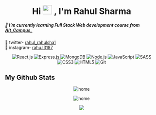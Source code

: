 
<h1 align="center">Hi  <img src="https://raw.githubusercontent.com/MartinHeinz/MartinHeinz/master/wave.gif" width="30px" height="30px">
     , I'm Rahul Sharma</h1>
<h5>🌱 I’m currently learning Full Stack Web development course from <a href="https://altcampus.io/" target="blank">Alt_Campus_</a></h5>

🚀 twitter-
<a href="https://twitter.com/" target="blank">rahul_rahulsha1</a> </br>
🚀 instagram- <a href="https://www.instagram.com/rahu.l3187/" target="blank" >rahu.l3187</a>
 
<p align="center"> 
      <img alt="React.js" src="https://img.shields.io/badge/React-593D88?style=for-the-badge&logo=react&logoColor=white" />
      <img alt="Express.js" src="https://img.shields.io/badge/Express.js-000000?style=for-the-badge&logo=express&logoColor=white" />
      <img alt="MongoDB" src="https://img.shields.io/badge/MongoDB-white?style=for-the-badge&logo=mongodb&logoColor=4EA94B" />
      <img alt="Node.js" src="https://img.shields.io/badge/Node.js-339933?style=for-the-badge&logo=nodedotjs&logoColor=white" />
      <img alt="JavaScript" src="https://img.shields.io/badge/javascript-%23323330.svg?style=for-the-badge&logo=javascript&logoColor=%23F7DF1E" />
      <img alt="SASS" src="https://img.shields.io/badge/SCSS-hotpink.svg?style=for-the-badge&logo=SASS&logoColor=white"/>
      <img alt="CSS3" src="https://img.shields.io/badge/css3-%231572B6.svg?style=for-the-badge&logo=css3&logoColor=white" />
      <img alt="HTML5" src="https://img.shields.io/badge/html5-%23E34F26.svg?style=for-the-badge&logo=html5&logoColor=white" />
    <img alt="Git" src="https://img.shields.io/badge/git-%23F05033.svg?style=for-the-badge&logo=git&logoColor=white" />
  </p>

## My Github Stats
<p align="center"><img alt="home" src="https://github-readme-stats.vercel.app/api?username=Rahulsharma522&show_icons=true&hide_border=false&theme=synthwave">
<p align="center"><img alt="home" src="https://github-readme-stats.vercel.app/api/top-langs/?username=Rahulsharma522&layout=compact&theme=synthwave"></p>
<p align="center"><img  src="https://github-readme-streak-stats.herokuapp.com/?user=Rahulsharma522&theme=synthwave&"></p>
